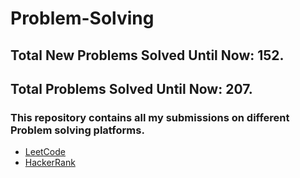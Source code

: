 # Problem-Solving
## Total New Problems Solved Until Now: 152.
## Total Problems Solved Until Now: 207.
### This repository contains all my submissions on different Problem solving platforms.
  * [LeetCode](https://leetcode.com/HMarsafy/)
  * [HackerRank](https://www.hackerrank.com/hassan_marsafy)
  
